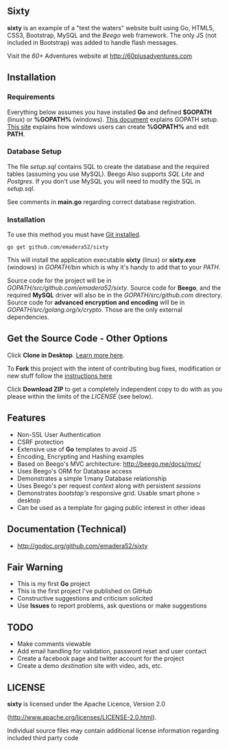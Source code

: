 ## Sixty

**sixty** is an example of a "test the waters" website built using
Go, HTML5, CSS3, Bootstrap, MySQL and the *Beego* web framework.
The only JS (not included in Bootstrap) was added to handle flash messages.

Visit the *60+* Adventures website at http://60plusadventures.com

## Installation

### Requirements
Everything below assumes you have installed **Go** and defined **$GOPATH** (linux) or **%GOPATH%** (windows). [This document](https://golang.org/doc/code.html#GOPATH) explains GOPATH setup. [This site](http://www.computerhope.com/issues/ch000549.htm) explains how windows users can create **%GOPATH%** and edit **PATH**. 

### Database Setup
The file *setup.sql* contains SQL to create the database and the required tables (assuming you use MySQL). Beego Also supports *SQL Lite* and *Postgres*. If you don't use MySQL you will need to modify the SQL in *setup.sql*.

See comments in **main.go** regarding correct database registration.

### Installation
To use this method you must have [Git installed](http://git-scm.com/book/en/v2/Getting-Started-Installing-Git). 

	go get github.com/emadera52/sixty

This will install the application executable **sixty** (linux) or **sixty.exe** (windows) in *GOPATH/bin* which is why it's handy to add that to your *PATH*.

Source code for the project will be in *GOPATH/src/github.com/emadera52/sixty*. Source code for **Beego**, and the required **MySQL** driver will also be in the *GOPATH/src/github.com* directory. Source code for **advanced encryption and encoding** will be in *GOPATH/src/golang.org/x/crypto*. Those are the only external dependencies.

## Get the Source Code - Other Options

Click **Clone in Desktop**. [Learn more here](http://git-scm.com/book/en/v2/Git-Basics-Getting-a-Git-Repository#Cloning-an-Existing-Repository).

To **Fork** this project with the intent of contributing bug fixes,
modification or new stuff follow the [instructions here](https://help.github.com/articles/fork-a-repo/)

Click **Download ZIP** to get a completely independent copy to do with as you please within the limits of the *LICENSE* (see below).

## Features

* Non-SSL User Authentication
* CSRF protection
* Extensive use of **Go** templates to avoid JS
* Encoding, Encrypting and Hashing examples
* Based on Beego's MVC architecture: http://beego.me/docs/mvc/
* Uses Beego's ORM for Database access
* Demonstrates a simple 1:many Database relationship
* Uses Beego's per request *context* along with persistent *sessions*
* Demonstrates *bootstap's* responsive grid. Usable smart phone > desktop 
* Can be used as a template for gaging public interest in other ideas

## Documentation (Technical)

* http://godoc.org/github.com/emadera52/sixty

## Fair Warning

* This is my first **Go** project
* This is the first project I've published on GitHub
* Constructive suggestions and criticism solicited
* Use **Issues** to report problems, ask questions or make suggestions 

## TODO

* Make comments viewable
* Add email handling for validation, password reset and user contact
* Create a facebook page and twitter account for the project
* Create a demo *destination* site with video, ads, etc.

## LICENSE

**sixty** is licensed under the Apache Licence, Version 2.0

(http://www.apache.org/licenses/LICENSE-2.0.html).

Individual source files may contain additional license
information regarding included third party code
